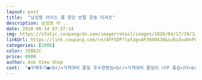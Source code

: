 ```yaml
---
layout: post 
title:  "남성용 아이스 쿨 원단 반팔 운동 티셔츠" 
description: 남성용 아 ..
date: 2020-06-14 07:37:14 
img: https://static.coupangcdn.com/image/retail/images/2020/04/17/19/3/aadc4f88-f5b7-47b2-89fa-de6da7a09ddf.jpg 
linkUrl: https://link.coupang.com/re/AFFSDP?lptag=AF3600438&subid=ahnPublicAsk&pageKey=1487817381&itemId=2554425513&vendorItemId=70546960575&traceid=V0-113-6de6151137f9878f 
categories: [1006] 
color: 35B62C 
price: 8900 
author: Ask View Shop 
cont:  "●구매후기●<br/>가격대비 품질 우수한편임<br/>가격대비 품질이 너무 좋습니다<br/>그렇다고 아주크진않지만 타이트하게 딱 붙지는않아요<br/>다만 전체사이즈가 크게나온듯<br/>대신 운동할때 바람은 잘통하겠어요<br/>어차피 작업복이라 시원하기만하면되니까<br/>여기 옷이 사이즈도 나한테 잘 맞고 질이 좋아서 자주 이용합니다<br/>옆에 흰색으로 적힌게 그냥 떨어지네요<br/>옷감질좋아요 착용감부드럽고 시원하고<br/>운동할때 잘 입겠습니다<br/>크게 지장은없음.<br/>.<br/><br/>평소에 L사이즈 입는데  M으로 구입했는데 타이트하게 달라붙지않아요 그냥 런닝 입을때정도?<br/>헬스장 갈때 입으려고 구입했습니다<br/>" 
---
```

